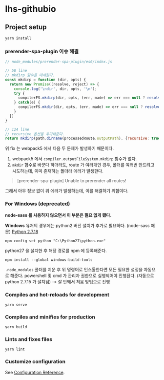 # lhs-githubio

## Project setup
```
yarn install
```

### prerender-spa-plugin 이슈 해결

```javascript
// node_modules/prerender-spa-plugin/es6/index.js

// 58 line
// mkdirp 함수를 대체한다.
const mkdirp = function (dir, opts) {
  return new Promise((resolve, reject) => {
    console.log('\ndir', dir, opts, '\n');
    try {
      compilerFS.mkdirp(dir, opts, (err, made) => err === null ? resolve(made) : reject(err))
    } catch(e) {
      compilerFS.mkdir(dir, opts, (err, made) => err === null ? resolve(made) : reject(err))
    }
  })
}

// 124 line
// recursive 옵션을 추가해준다.
return mkdirp(path.dirname(processedRoute.outputPath), {recursive: true})
```

위 fix 는 webpack5 에서 다음 두 문제가 발생하기 때문이다.
1. webpack5 에서 `compiler.outputFileSystem.mkdirp` 함수가 없다.
2. `mkdir` 함수로 바꾼다 하더라도, route 가 여러개인 경우, 폴더를 여러번 만드려고 시도하는데, 이미 존재하는 폴더라 에러가 발생한다.

> [prerender-spa-plugin] Unable to prerender all routes!

그래서 아무 정보 없이 위 에러가 발생하는데, 이를 해결하기 위함이다.

### For Windows (deprecated)

**node-sass 를 사용하지 않으면서 이 부분은 필요 없게 됐다.**

**Windows** 유저의 경우에는 python2 버전 설치가 추가로 필요하다. (node-sass 때문)
[Python 2.7.18](https://www.python.org/downloads/release/python-2718/)

```
npm config set python "C:\Python27\python.exe"
```
python27 을 설치한 후 해당 경로를 npm 에 등록해준다.


```
npm install --global windows-build-tools
```
`.node_modules` 폴더를 지운 후 위 명령어로 인스톨한다면 모든 필요한 설정을 자동으로 해준다. powershell 및 cmd 가 관리자 권한으로 실행되어야 진행된다. (자동으로 python 2.7.15 가 설치됨)
-> 잘 안돼서 처음 방법으로 진행

### Compiles and hot-reloads for development
```
yarn serve
```

### Compiles and minifies for production
```
yarn build
```

### Lints and fixes files
```
yarn lint
```

### Customize configuration
See [Configuration Reference](https://cli.vuejs.org/config/).
